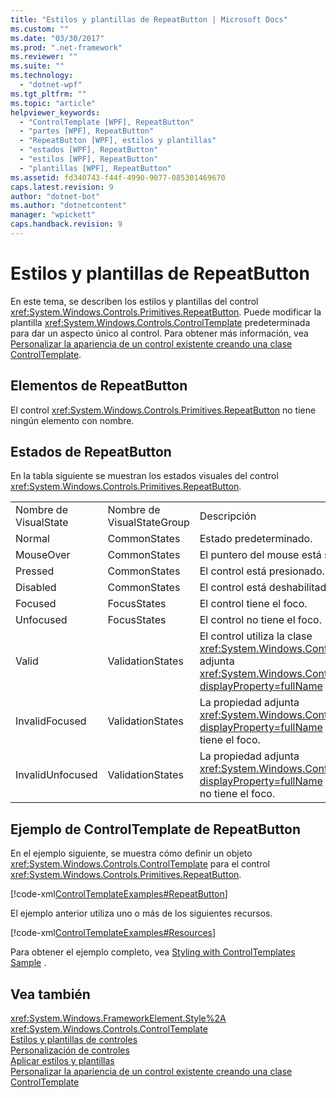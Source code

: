 ```yaml
---
title: "Estilos y plantillas de RepeatButton | Microsoft Docs"
ms.custom: ""
ms.date: "03/30/2017"
ms.prod: ".net-framework"
ms.reviewer: ""
ms.suite: ""
ms.technology: 
  - "dotnet-wpf"
ms.tgt_pltfrm: ""
ms.topic: "article"
helpviewer_keywords: 
  - "ControlTemplate [WPF], RepeatButton"
  - "partes [WPF], RepeatButton"
  - "RepeatButton [WPF], estilos y plantillas"
  - "estados [WPF], RepeatButton"
  - "estilos [WPF], RepeatButton"
  - "plantillas [WPF], RepeatButton"
ms.assetid: fd340743-f44f-4990-9077-085301469670
caps.latest.revision: 9
author: "dotnet-bot"
ms.author: "dotnetcontent"
manager: "wpickett"
caps.handback.revision: 9
---
```

# Estilos y plantillas de RepeatButton
En este tema, se describen los estilos y plantillas del control <xref:System.Windows.Controls.Primitives.RepeatButton>.  Puede modificar la plantilla <xref:System.Windows.Controls.ControlTemplate> predeterminada para dar un aspecto único al control.  Para obtener más información, vea [Personalizar la apariencia de un control existente creando una clase ControlTemplate](../../../../docs/framework/wpf/controls/customizing-the-appearance-of-an-existing-control.md).  
  
## Elementos de RepeatButton  
 El control <xref:System.Windows.Controls.Primitives.RepeatButton> no tiene ningún elemento con nombre.  
  
## Estados de RepeatButton  
 En la tabla siguiente se muestran los estados visuales del control <xref:System.Windows.Controls.Primitives.RepeatButton>.  
  
||||  
|-|-|-|  
|Nombre de VisualState|Nombre de VisualStateGroup|Descripción|  
|Normal|CommonStates|Estado predeterminado.|  
|MouseOver|CommonStates|El puntero del mouse está situado sobre el control.|  
|Pressed|CommonStates|El control está presionado.|  
|Disabled|CommonStates|El control está deshabilitado.|  
|Focused|FocusStates|El control tiene el foco.|  
|Unfocused|FocusStates|El control no tiene el foco.|  
|Valid|ValidationStates|El control utiliza la clase <xref:System.Windows.Controls.Validation> y la propiedad adjunta <xref:System.Windows.Controls.Validation.HasError%2A?displayProperty=fullName> es `false`.|  
|InvalidFocused|ValidationStates|La propiedad adjunta <xref:System.Windows.Controls.Validation.HasError%2A?displayProperty=fullName> es `true`, tiene el control y tiene el foco.|  
|InvalidUnfocused|ValidationStates|La propiedad adjunta <xref:System.Windows.Controls.Validation.HasError%2A?displayProperty=fullName> es `true`, tiene el control pero no tiene el foco.|  
  
## Ejemplo de ControlTemplate de RepeatButton  
 En el ejemplo siguiente, se muestra cómo definir un objeto <xref:System.Windows.Controls.ControlTemplate> para el control <xref:System.Windows.Controls.Primitives.RepeatButton>.  
  
 [!code-xml[ControlTemplateExamples#RepeatButton](../../../../samples/snippets/csharp/VS_Snippets_Wpf/ControlTemplateExamples/CS/resources/scrollbar.xaml#repeatbutton)]  
  
 El ejemplo anterior utiliza uno o más de los siguientes recursos.  
  
 [!code-xml[ControlTemplateExamples#Resources](../../../../samples/snippets/csharp/VS_Snippets_Wpf/ControlTemplateExamples/CS/resources/shared.xaml#resources)]  
  
 Para obtener el ejemplo completo, vea          [Styling with ControlTemplates Sample](http://go.microsoft.com/fwlink/?LinkID=160041) .  
  
## Vea también  
 <xref:System.Windows.FrameworkElement.Style%2A>   
 <xref:System.Windows.Controls.ControlTemplate>   
 [Estilos y plantillas de controles](../../../../docs/framework/wpf/controls/control-styles-and-templates.md)   
 [Personalización de controles](../../../../docs/framework/wpf/controls/control-customization.md)   
 [Aplicar estilos y plantillas](../../../../docs/framework/wpf/controls/styling-and-templating.md)   
 [Personalizar la apariencia de un control existente creando una clase ControlTemplate](../../../../docs/framework/wpf/controls/customizing-the-appearance-of-an-existing-control.md)